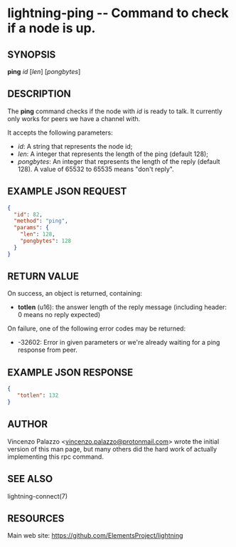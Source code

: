lightning-ping -- Command to check if a node is up.
============================================================

SYNOPSIS
--------

**ping** *id* [*len*] [*pongbytes*]

DESCRIPTION
-----------

The **ping** command checks if the node with *id* is ready to talk.
It currently only works for peers we have a channel with.

It accepts the following parameters:

- *id*: A string that represents the node id;
- *len*: A integer that represents the length of the ping (default 128);
- *pongbytes*: An integer that represents the length of the reply (default 128).
  A value of 65532 to 65535 means "don't reply".

EXAMPLE JSON REQUEST
------------
```json
{
  "id": 82,
  "method": "ping",
  "params": {
    "len": 128,
    "pongbytes": 128
  }
}
```

RETURN VALUE
------------

[comment]: # (GENERATE-FROM-SCHEMA-START)
On success, an object is returned, containing:

- **totlen** (u16): the answer length of the reply message (including header: 0 means no reply expected)

[comment]: # (GENERATE-FROM-SCHEMA-END)

On failure, one of the following error codes may be returned:

- -32602: Error in given parameters or we're already waiting for a ping response from peer.

EXAMPLE JSON RESPONSE
-----
```json
{
   "totlen": 132
}

```


AUTHOR
------

Vincenzo Palazzo <<vincenzo.palazzo@protonmail.com>> wrote the initial version of this man page, but many others did the hard work of actually implementing this rpc command.

SEE ALSO
--------

lightning-connect(7)

RESOURCES
---------

Main web site: <https://github.com/ElementsProject/lightning>

[comment]: # ( SHA256STAMP:f33aa4d93ca623ff7cd5e4062e0533f617b00372797f8ee0d2498479d2fe08a9)
